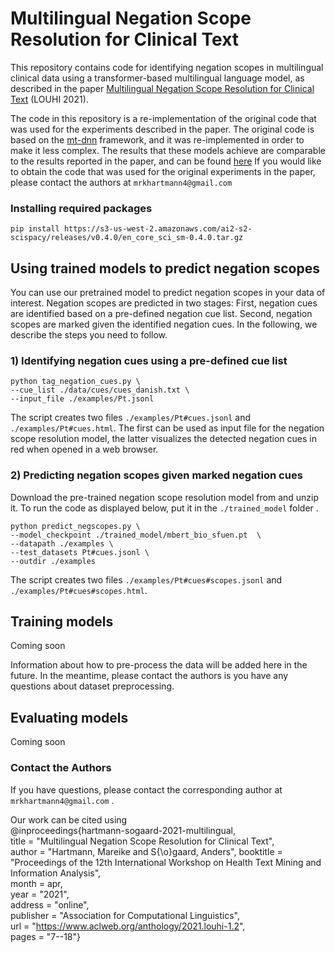 # Multilingual Negation Scope Resolution for Clinical Text
This repository contains code for identifying negation scopes in multilingual clinical data using a transformer-based multilingual language model, as described in the paper [Multilingual Negation Scope Resolution for Clinical Text](https://www.aclweb.org/anthology/2021.louhi-1.2.pdf) (LOUHI 2021).

The code in this repository is a re-implementation of the original code that was used for the experiments described in the paper. The original code is based on the [mt-dnn](https://github.com/namisan/mt-dnn) framework, and it was re-implemented in order to make it less complex. 
The results that these models achieve are comparable to the results reported in the paper, and can be found [here](docs/results.md) If you would like to obtain the code that was used for the original experiments in the paper, please contact the authors at ```mrkhartmann4@gmail.com``` 
### Installing required packages
```pip install https://s3-us-west-2.amazonaws.com/ai2-s2-scispacy/releases/v0.4.0/en_core_sci_sm-0.4.0.tar.gz```
## Using trained models to predict negation scopes
You can use our pretrained model to predict negation scopes in your data of interest. Negation scopes are predicted in two stages: First, negation cues are identified based on a pre-defined negation cue list. Second, negation scopes are marked given the identified negation cues. In the following, we describe the steps you need to follow.


### 1) Identifying negation cues using a pre-defined cue list
```
python tag_negation_cues.py \
--cue_list ./data/cues/cues_danish.txt \
--input_file ./examples/Pt.jsonl
```

The script creates two files ```./examples/Pt#cues.jsonl``` and ```./examples/Pt#cues.html```. The first can be used as input file for the negation scope resolution model, the latter visualizes the detected negation cues in red when opened in a web browser. 

### 2) Predicting negation scopes given marked negation cues
Download the pre-trained negation scope resolution model from and unzip it. To run the code as displayed below, put it in the ```./trained_model``` folder . 

```
python predict_negscopes.py \
--model_checkpoint ./trained_model/mbert_bio_sfuen.pt  \
--datapath ./examples \
--test_datasets Pt#cues.jsonl \
--outdir ./examples
```

The script creates two files ```./examples/Pt#cues#scopes.jsonl``` and ```./examples/Pt#cues#scopes.html```.


## Training models
Coming soon

Information about how to pre-process the data will be added here in the future. In the meantime, please contact the authors is you have any questions about dataset preprocessing.

## Evaluating models
Coming soon 
### Contact the Authors
If you have questions, please contact the corresponding author at  ```mrkhartmann4@gmail.com``` .

Our work can be cited using \
@inproceedings{hartmann-sogaard-2021-multilingual, \
    title = "Multilingual Negation Scope Resolution for Clinical Text", \
    author = "Hartmann, Mareike  and
      S{\o}gaard, Anders",
    booktitle = "Proceedings of the 12th International Workshop on Health Text Mining and Information Analysis", \
    month = apr, \
    year = "2021",\
    address = "online", \
    publisher = "Association for Computational Linguistics", \
    url = "https://www.aclweb.org/anthology/2021.louhi-1.2", \
    pages = "7--18"}

